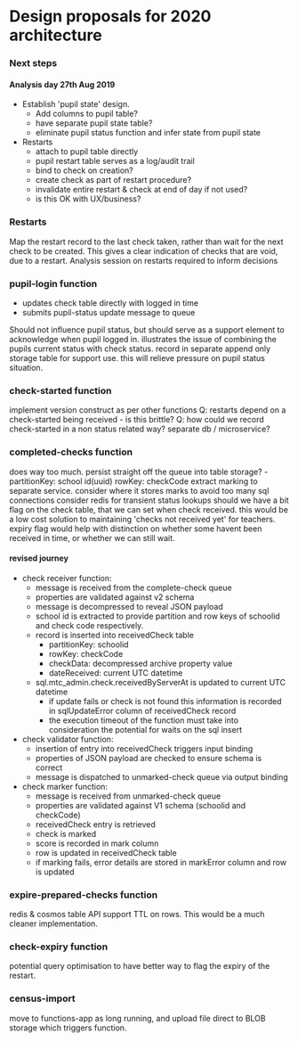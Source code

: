 # Design proposals for 2020 architecture

### Next steps

#### Analysis day 27th Aug 2019
- Establish 'pupil state' design.
  - Add columns to pupil table?
  - have separate pupil state table?
  - eliminate pupil status function and infer state from pupil state
- Restarts
  - attach to pupil table directly
  - pupil restart table serves as a log/audit trail
  - bind to check on creation?
  - create check as part of restart procedure?
  - invalidate entire restart & check at end of day if not used?
  - is this OK with UX/business?

### Restarts

Map the restart record to the last check taken, rather than wait for the next check to be created.  This gives a clear indication of checks that are void, due to a restart.
Analysis session on restarts required to inform decisions

### pupil-login function
- updates check table directly with logged in time
- submits pupil-status update message to queue

Should not influence pupil status, but should serve as a support element to acknowledge when pupil logged in.
illustrates the issue of combining the pupils current status with check status.
record in separate append only storage table for support use.  this will relieve pressure on pupil status situation.

### check-started function

implement version construct as per other functions
Q: restarts depend on a check-started being received - is this brittle?
Q: how could we record check-started in a non status related way? separate db / microservice?

### completed-checks function

does way too much.
persist straight off the queue into table storage? - partitionKey: school id(uuid) rowKey: checkCode
extract marking to separate service.  consider where it stores marks to avoid too many sql connections
consider redis for transient status lookups
should we have a bit flag on the check table, that we can set when check received.  this would be a low cost solution to maintaining 'checks not received yet' for teachers.
expiry flag would help with distinction on whether some havent been received in time, or whether we can still wait.

#### revised journey

- check receiver function:
  - message is received from the complete-check queue
  - properties are validated against v2 schema
  - message is decompressed to reveal JSON payload
  - school id is extracted to provide partition and row keys of schoolid and check code respectively.
  - record is inserted into receivedCheck table
    - partitionKey: schoolid
    - rowKey: checkCode
    - checkData: decompressed archive property value
    - dateReceived: current UTC datetime
  - sql.mtc_admin.check.receivedByServerAt is updated to current UTC datetime
    - if update fails or check is not found this information is recorded in sqlUpdateError column of receivedCheck record
    - the execution timeout of the function must take into consideration the potential for waits on the sql insert
- check validator function:
  - insertion of entry into receivedCheck triggers input binding
  - properties of JSON payload are checked to ensure schema is correct
  - message is dispatched to unmarked-check queue via output binding
- check marker function:
  - message is received from unmarked-check queue
  - properties are validated against V1 schema (schoolid and checkCode)
  - receivedCheck entry is retrieved
  - check is marked
  - score is recorded in mark column
  - row is updated in receivedCheck table
  - if marking fails, error details are stored in markError column and row is updated

### expire-prepared-checks function

redis & cosmos table API support TTL on rows.  This would be a much cleaner implementation.

### check-expiry function

potential query optimisation to have better way to flag the expiry of the restart.

### census-import

move to functions-app as long running, and upload file direct to BLOB storage which triggers function.
